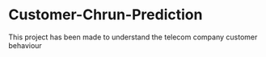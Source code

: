 # Customer-Chrun-Prediction
This project has been made to understand the telecom company customer behaviour
